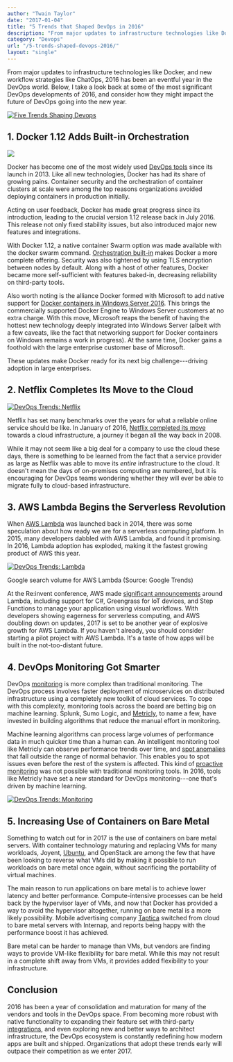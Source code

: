```yaml
---
author: "Twain Taylor"
date: "2017-01-04"
title: "5 Trends that Shaped DevOps in 2016"
description: "From major updates to infrastructure technologies like Docker, and new workflow strategies like ChatOps, 2016 has been an eventful year in the DevOps world. "
category: "Devops"
url: "/5-trends-shaped-devops-2016/"
layout: "single"
---
```


From major updates to infrastructure technologies like Docker, and new workflow strategies like ChatOps, 2016 has been an eventful year in the DevOps world. Below, I take a look back at some of the most significant DevOps developments of 2016, and consider how they might impact the future of DevOps going into the new year.

[![Five Trends Shaping Devops](https://s3-us-west-2.amazonaws.com/com-netuitive-app-usw2-public/wp-content/uploads/2017/07/5-Trend-Option-4.png)](https://s3-us-west-2.amazonaws.com/com-netuitive-app-usw2-public/wp-content/uploads/2017/07/5-Trend-Option-4.png)

1\. Docker 1.12 Adds Built-in Orchestration
-------------------------------------------

[![](https://s3-us-west-2.amazonaws.com/com-netuitive-app-usw2-public/wp-content/uploads/2017/07/large_h-trans-1-1024x352.png)](https://s3-us-west-2.amazonaws.com/com-netuitive-app-usw2-public/wp-content/uploads/2017/07/large_h-trans-1.png)

Docker has become one of the most widely used [DevOps tools](/devops-tools-stacking-up-for-success) since its launch in 2013. Like all new technologies, Docker has had its share of growing pains. Container security and the orchestration of container clusters at scale were among the top reasons organizations avoided deploying containers in production initially.

Acting on user feedback, Docker has made great progress since its introduction, leading to the crucial version 1.12 release back in July 2016. This release not only fixed stability issues, but also introduced major new features and integrations.

With Docker 1.12, a native container Swarm option was made available with the docker swarm command. [Orchestration built-in](https://blog.docker.com/2016/06/docker-1-12-built-in-orchestration/) makes Docker a more complete offering. Security was also tightened by using TLS encryption between nodes by default. Along with a host of other features, Docker became more self-sufficient with features baked-in, decreasing reliability on third-party tools.

Also worth noting is the alliance Docker formed with Microsoft to add native support for [Docker containers in Windows Server 2016](https://blog.docker.com/2016/09/dockerforws2016/). This brings the commercially supported Docker Engine to Windows Server customers at no extra charge. With this move, Microsoft reaps the benefit of having the hottest new technology deeply integrated into Windows Server (albeit with a few caveats, like the fact that networking support for Docker containers on Windows remains a work in progress). At the same time, Docker gains a foothold with the large enterprise customer base of Microsoft.

These updates make Docker ready for its next big challenge---driving adoption in large enterprises.

2\. Netflix Completes Its Move to the Cloud
-------------------------------------------

[![DevOps Trends: Netflix](https://s3-us-west-2.amazonaws.com/com-netuitive-app-usw2-public/wp-content/uploads/2017/07/Netflix_2015_logo.png)](https://s3-us-west-2.amazonaws.com/com-netuitive-app-usw2-public/wp-content/uploads/2017/07/Netflix_2015_logo.png)

Netflix has set many benchmarks over the years for what a reliable online service should be like. In January of 2016, [Netflix completed its move](https://media.netflix.com/en/company-blog/completing-the-netflix-cloud-migration) towards a cloud infrastructure, a journey it began all the way back in 2008.

While it may not seem like a big deal for a company to use the cloud these days, there is something to be learned from the fact that a service provider as large as Netflix was able to move its *entire* infrastructure to the cloud. It doesn't mean the days of on-premises computing are numbered, but it is encouraging for DevOps teams wondering whether they will ever be able to migrate fully to cloud-based infrastructure.

3\. AWS Lambda Begins the Serverless Revolution
-----------------------------------------------

When [AWS Lambda](/best-practices-aws-lambda-monitoring) was launched back in 2014, there was some speculation about how ready we are for a serverless computing platform. In 2015, many developers dabbled with AWS Lambda, and found it promising. In 2016, Lambda adoption has exploded, making it the fastest growing product of AWS this year.

[![DevOps Trends: Lambda](https://s3-us-west-2.amazonaws.com/com-netuitive-app-usw2-public/wp-content/uploads/2017/07/Search-Volume-Lambda.png)](https://s3-us-west-2.amazonaws.com/com-netuitive-app-usw2-public/wp-content/uploads/2017/07/Search-Volume-Lambda.png)

Google search volume for AWS Lambda (Source: Google Trends)

At the Re:invent conference, AWS made [significant announcements](https://venturebeat.com/2016/12/01/aws-enhances-lambda-with-step-functions-cloudfront-compute-capability-c-support/) around Lambda, including support for C#, Greengrass for IoT devices, and Step Functions to manage your application using visual workflows. With developers showing eagerness for serverless computing, and AWS doubling down on updates, 2017 is set to be another year of explosive growth for AWS Lambda. If you haven't already, you should consider starting a pilot project with AWS Lambda. It's a taste of how apps will be built in the not-too-distant future.

4\. DevOps Monitoring Got Smarter
---------------------------------

DevOps [monitoring](/adding-analytics-to-devops-model) is more complex than traditional monitoring. The DevOps process involves faster deployment of microservices on distributed infrastructure using a completely new toolkit of cloud services. To cope with this complexity, monitoring tools across the board are betting big on machine learning. Splunk, Sumo Logic, and [Metricly](/machine-learning-monitoring-alerts/), to name a few, have invested in building algorithms that reduce the manual effort in monitoring.

Machine learning algorithms can process large volumes of performance data in much quicker time than a human can. An intelligent monitoring tool like Metricly can observe performance trends over time, and [spot anomalies](/what-is-anomaly-detection) that fall outside the range of normal behavior. This enables you to spot issues even before the rest of the system is affected. This kind of [proactive monitoring](/machine-learning-monitoring-alerts/) was not possible with traditional monitoring tools. In 2016, tools like Metricly have set a new standard for DevOps monitoring---one that's driven by machine learning.

[![DevOps Trends: Monitoring](https://s3-us-west-2.amazonaws.com/com-netuitive-app-usw2-public/wp-content/uploads/2016/05/whynetuitive-anomalydetection.png)](https://s3-us-west-2.amazonaws.com/com-netuitive-app-usw2-public/wp-content/uploads/2016/05/whynetuitive-anomalydetection.png)

5\. Increasing Use of Containers on Bare Metal
----------------------------------------------

Something to watch out for in 2017 is the use of containers on bare metal servers. With container technology maturing and replacing VMs for many workloads, Joyent, [Ubuntu](https://www.ubuntu.com/containers/lxd), and OpenStack are among the few that have been looking to reverse what VMs did by making it possible to run workloads on bare metal once again, without sacrificing the portability of virtual machines.

The main reason to run applications on bare metal is to achieve lower latency and better performance. Compute-intensive processes can be held back by the hypervisor layer of VMs, and now that Docker has provided a way to avoid the hypervisor altogether, running on bare metal is a more likely possibility. Mobile advertising company [Taptica](https://thenewstack.io/in-defense-of-bare-metal/) switched from cloud to bare metal servers with Internap, and reports being happy with the performance boost it has achieved.

Bare metal can be harder to manage than VMs, but vendors are finding ways to provide VM-like flexibility for bare metal. While this may not result in a complete shift away from VMs, it provides added flexibility to your infrastructure.

Conclusion
----------

2016 has been a year of consolidation and maturation for many of the vendors and tools in the DevOps space. From becoming more robust with native functionality to expanding their feature set with third-party [integrations](https://docs.metricly.com/integrations/), and even exploring new and better ways to architect infrastructure, the DevOps ecosystem is constantly redefining how modern apps are built and shipped. Organizations that adopt these trends early will outpace their competition as we enter 2017.
